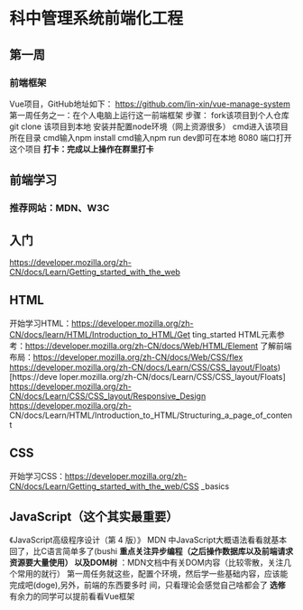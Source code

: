 # 科中管理系统前端化工程

## 第一周

### 前端框架

Vue项目，GitHub地址如下：
https://github.com/lin-xin/vue-manage-system
第一周任务之一：在个人电脑上运行这一前端框架
步骤：
fork该项目到个人仓库
git clone 该项目到本地
安装并配置node环境（网上资源很多）
cmd进入该项目所在目录
cmd输入npm install
cmd输入npm run dev即可在本地 8080 端口打开这个项目
**打卡：完成以上操作在群里打卡**

## 前端学习

### 推荐网站：MDN、W3C

## 入门

https://developer.mozilla.org/zh-CN/docs/Learn/Getting_started_with_the_web

## HTML

开始学习HTML：https://developer.mozilla.org/zh-CN/docs/learn/HTML/Introduction_to_HTML/Get
ting_started
HTML元素参考：https://developer.mozilla.org/zh-CN/docs/Web/HTML/Element
了解前端布局：https://developer.mozilla.org/zh-CN/docs/Web/CSS/flex
https://developer.mozilla.org/zh-CN/docs/Learn/CSS/CSS_layout/Floats)[https://deve
loper.mozilla.org/zh-CN/docs/Learn/CSS/CSS_layout/Floats]
https://developer.mozilla.org/zh-CN/docs/Learn/CSS/CSS_layout/Responsive_Design
https://developer.mozilla.org/zh-
CN/docs/Learn/HTML/Introduction_to_HTML/Structuring_a_page_of_content

## CSS

开始学习CSS：https://developer.mozilla.org/zh-CN/docs/Learn/Getting_started_with_the_web/CSS
_basics

## JavaScript（这个其实最重要）

《JavaScript高级程序设计（第 4 版）》
MDN 中JavaScript大概语法看看就基本回了，比C语言简单多了(bushi
**重点关注异步编程（之后操作数据库以及前端请求资源要大量使用）
以及DOM树** ：MDN文档中有关DOM内容（比较零散，关注几个常用的就行）
第一周任务就这些，配置个环境，然后学一些基础内容，应该能完成吧(doge),另外，前端的东西要多时
间，只看理论会感觉自己啥都会了
**选修**
有余力的同学可以提前看看Vue框架